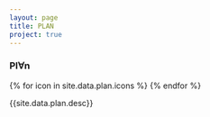 ```yaml
---
layout: page
title: PLAN
project: true
---
```

<div class="header">
    <h3>Pl∀n</h3>
    <div class="icons">
        {% for icon in site.data.plan.icons %}
            <i class="{{icon}}"></i>
        {% endfor %}
    </div>
</div>
<div class="content">
    <p>{{site.data.plan.desc}}</p>
</div>
